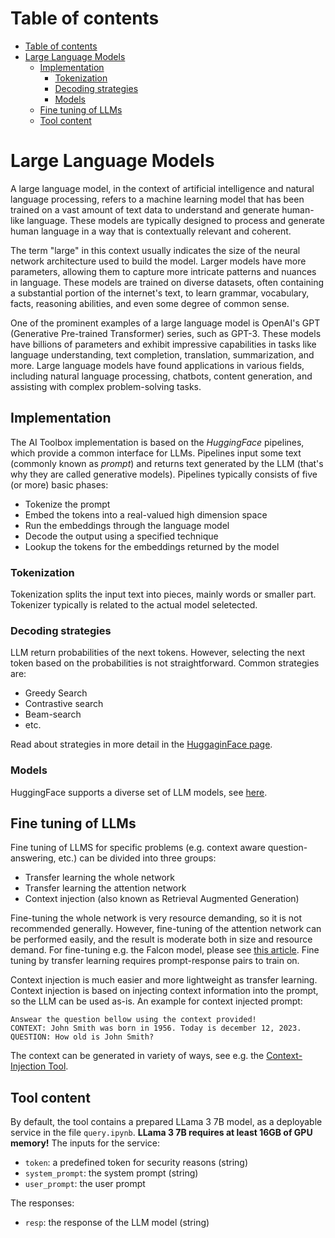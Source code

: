 # Table of contents

- [Table of contents](#table-of-contents)
- [Large Language Models](#large-language-models)
  - [Implementation](#implementation)
    - [Tokenization](#tokenization)
    - [Decoding strategies](#decoding-strategies)
    - [Models](#models)
  - [Fine tuning of LLMs](#fine-tuning-of-llms)
  - [Tool content](#tool-content)


# Large Language Models

A large language model, in the context of artificial intelligence and natural language processing, refers to a machine learning model that has been trained on a vast amount of text data to understand and generate human-like language. These models are typically designed to process and generate human language in a way that is contextually relevant and coherent.

The term "large" in this context usually indicates the size of the neural network architecture used to build the model. Larger models have more parameters, allowing them to capture more intricate patterns and nuances in language. These models are trained on diverse datasets, often containing a substantial portion of the internet's text, to learn grammar, vocabulary, facts, reasoning abilities, and even some degree of common sense.

One of the prominent examples of a large language model is OpenAI's GPT (Generative Pre-trained Transformer) series, such as GPT-3. These models have billions of parameters and exhibit impressive capabilities in tasks like language understanding, text completion, translation, summarization, and more. Large language models have found applications in various fields, including natural language processing, chatbots, content generation, and assisting with complex problem-solving tasks.

## Implementation

The AI Toolbox implementation is based on the *HuggingFace* pipelines, which provide a common interface for LLMs. Pipelines input some text (commonly known as *prompt*) and returns text generated by the LLM (that's why they are called generative models). Pipelines typically consists of five (or more) basic phases:

 * Tokenize the prompt
 * Embed the tokens into a real-valued high dimension space
 * Run the embeddings through the language model
 * Decode the output using a specified technique
 * Lookup the tokens for the embeddings returned by the model

### Tokenization
Tokenization splits the input text into pieces, mainly words or smaller part. Tokenizer typically is related to the actual model seletected.

### Decoding strategies
LLM return probabilities of the next tokens. However, selecting the next token based on the probabilities is not straightforward. Common strategies are:

 * Greedy Search
 * Contrastive search
 * Beam-search
 * etc.

Read about strategies in more detail in the [HuggaginFace page](https://huggingface.co/docs/transformers/generation_strategies#decoding-strategies).

### Models
HuggingFace supports a diverse set of LLM models, see [here](https://huggingface.co/docs/transformers/index#supported-models-and-frameworks).

## Fine tuning of LLMs
Fine tuning of LLMS for specific problems (e.g. context aware question-answering, etc.) can be divided into three groups:

 * Transfer learning the whole network
 * Transfer learning the attention network
 * Context injection (also known as Retrieval Augmented Generation)

Fine-tuning the whole network is very resource demanding, so it is not recommended generally. However, fine-tuning of the attention network can be performed easily, and the result is moderate both in size and resource demand. For fine-tuning e.g. the Falcon model, please see [this article](https://huggingface.co/blog/falcon#fine-tuning-with-peft). Fine tuning by transfer learning requires prompt-response pairs to train on.

Context injection is much easier and more lightweight as transfer learning. Context injection is based on injecting context information into the prompt, so the LLM can be used as-is. An example for context injected prompt:

```
Answear the question bellow using the context provided!
CONTEXT: John Smith was born in 1956. Today is december 12, 2023.
QUESTION: How old is John Smith?
```

The context can be generated in variety of ways, see e.g. the [Context-Injection Tool](https://github.com/hollosigergely/prompt-ci).

## Tool content
By default, the tool contains a prepared LLama 3 7B model, as a deployable service in the file `query.ipynb`. **LLama 3 7B requires at least 16GB of GPU memory!** The inputs for the service:

 * `token`: a predefined token for security reasons (string)
 * `system_prompt`: the system prompt (string)
 * `user_prompt`: the user prompt

The responses:
 * `resp`: the response of the LLM model (string)